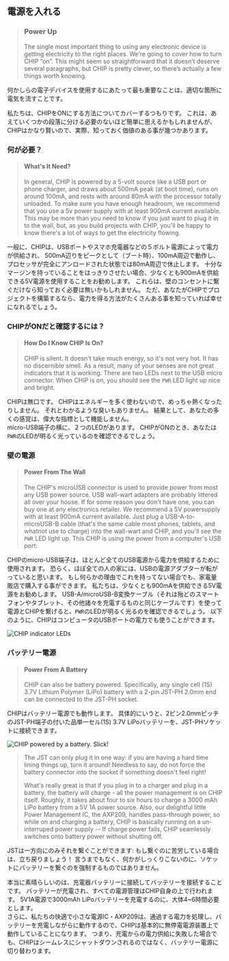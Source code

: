 ## 電源を入れる
> ### Power Up  
> The single most important thing to using any electronic device is getting electricity to the right places. We’re going to cover how to turn CHIP “on”. This might seem so straightforward that it doesn’t deserve several paragraphs, but CHIP is pretty clever, so there’s actually a few things worth knowing.

何かしらの電子デバイスを使用するにあたって最も重要なことは、適切な箇所に電気を流すことです。

私たちは、CHIPをONにする方法についてカバーするつもりです。
これは、あえていくつかの段落に分ける必要のないほど簡単に思えるかもしれませんが、
CHIPはかなり賢いので、実際、知っておく価値のある事が幾つかあります。


### 何が必要？
> #### What's It Need?  
> In general, CHIP is powered by a 5-volt source like a USB port or phone charger, and draws about 500mA peak (at boot time), runs on around 100mA, and rests with around 80mA with the processor totally unloaded.
> To make sure you have enough headroom, we recommend that you use a 5v power supply with at least 900mA current available.
> This may be more than you need to know if you just want to plug it in to the wall, but, as you build projects with CHIP, you'll be happy to know there's a lot of ways to get the electricity flowing.

一般に、CHIPは、USBポートやスマホ充電器などの５ボルト電源によって電力が供給され、
500mA辺りをピークとして（ブート時）、100mA周辺で動作し、プロセッサが完全にアンロードされた状態では80mA周辺で休止します。
十分なマージンを持っていることをはっきりさせたい場合、少なくとも900mAを供給できる5V電源を使用することをお勧めします。
これらは、壁のコンセントに繋ぐだけなら知っておく必要は無いかもしれません。
ただ、あなたがCHIPでプロジェクトを構築するなら、電力を得る方法がたくさんある事を知っていれば幸せになれるでしょう。


### CHIPがONだと確認するには？
> #### How Do I Know CHIP Is On?  
> CHIP is silent. It doesn't take much energy, so it's not very hot.
> It has no discernible smell.
> As a result, many of your senses are not great indicators that it is working.
> There are two LEDs next to the USB micro connector.
> When CHIP is on, you should see the `PWR` LED light up nice and bright.

CHIPは無口です。
CHIPはエネルギーを多く使わないので、めっちゃ熱くなったりしません。
それとわかるような臭いもありません。
結果として、あなたの多くの感覚は、偉大な指標として機能しません。  
micro-USB端子の横に、２つのLEDがあります。
CHIPがONのとき、あなたは`PWR`のLEDが明るく光っているのを確認できるでしょう。


### 壁の電源
> #### Power From The Wall  
> The CHIP's microUSB connector is used to provide power from most any USB power source.
> USB wall-wart adapters are probably littered all over your house.
> If for some reason you don't have one, you can buy one at any electronics retailer.
> We recommend a 5V powersupply with at least 900mA current available.
> Just plug a USB-A-to-microUSB-B cable (that's the same cable most phones, tablets, and whatnot use to charge) into the wall-wart and CHIP, and you'll see the `PWR` LED light up.
> This CHIP is using the power from a computer's USB port:

CHIPのmicro-USB端子は、ほとんど全てのUSB電源から電力を供給するために使用されます。
恐らく、ほぼ全ての人の家には、USBの電源アダプターが転がっていると思います。
もし何らかの理由でこれを持ってない場合でも、家電量販店で購入する事ができます。
私たちは、少なくとも900mAを供給できる5V電源をお勧めします。
USB-A/microUSB-B変換ケーブル（それは殆どのスマートフォンやタブレット、その他諸々を充電するものと同じケーブルです）を使って電源とCHIPを繋げると、`PWR`のLEDが明るく光るのを確認できるでしょう。
以下のように、CHIPはコンピュータのUSBポートの電力でも使うことができます。

![CHIP indicator LEDs](http://docs.getchip.com/images/chip_ledon.jpg)


### バッテリー電源
> #### Power From A Battery  
> CHIP can also be battery powered.
> Specifically, any single cell (1S) 3.7V Lithium Polymer (LiPo) battery with a 2-pin JST-PH 2.0mm end can be connected to the JST-PH socket.

CHIPはバッテリー電源でも動作します。
具体的にいうと、2ピン2.0mmピッチのJST-PH端子の付いた品単一セル(1S) 3.7V LiPoバッテリーを、JST-PHソケットに接続できます。

![CHIP powered by a battery. Slick!](http://docs.getchip.com/images/chip_battery.jpg)

> The JST can only plug it in one way: if you are having a hard time lining things up, turn it around! Needless to say, do not force the battery connector into the socket if something doesn't feel right!
> 
> What's really great is that if you plug in to a charger and plug in a battery, the battery will charge - all the power management is on CHIP itself.
> Roughly, it takes about four to six hours to charge a 3000 mAh LiPo battery from a 5V 1A power source.
> Also, our delightful little Power Management IC, the AXP209, handles pass-through power, so while on and charging a battery, CHIP is basically running on a un-interruped power supply -- If charge power fails, CHIP seamlessly switches onto battery power without shutting off.

JSTは一方向にのみそれを繋ぐことができます:
もし繋ぐのに苦労している場合は、立ち戻りましょう！
言うまでもなく、何かがしっくりこないのに、ソケットにバッテリーを繋ぐのを強制するものではありません。

本当に素晴らしいのは、充電器バッテリーに接続してバッテリーを接続することです。
バッテリーが充電され、すべての電源管理はCHIP自身の上で行われます。
5V1A電源で3000mAh LiPoバッテリーを充電するのに、大体4~6時間必要とします。  
さらに、私たちの快適で小さな電源IC・AXP209は、通過する電力を処理し、バッテリーを充電しながらに動作するので、CHIPは基本的に無停電電源装置上で動作していることになります。
つまり、充電からの電力供給に失敗した場合でも、CHIPはシームレスにシャットダウンされるのではなく、バッテリー電源に切り替わります。

